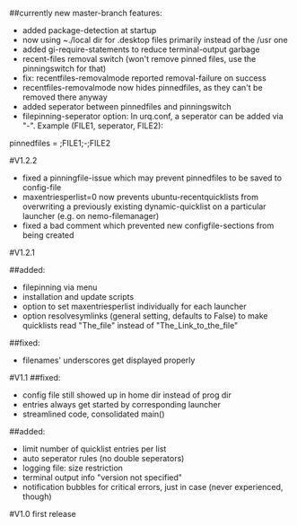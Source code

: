 ##currently new master-branch features:
* added package-detection at startup
* now using ~./local dir for .desktop files primarily instead of the /usr one
* added gi-require-statements to reduce terminal-output garbage
* recent-files removal switch (won't remove pinned files, use the pinningswitch for that)
* fix: recentfiles-removalmode reported removal-failure on success
* recentfiles-removalmode now hides pinnedfiles, as they can't be removed there anyway
* added seperator between pinnedfiles and pinningswitch
* filepinning-seperator option: In urq.conf, a seperator can be added via "-". Example (FILE1, seperator, FILE2):

pinnedfiles = ;FILE1;-;FILE2

#V1.2.2
* fixed a pinningfile-issue which may prevent pinnedfiles to be saved to config-file
* maxentriesperlist=0 now prevents ubuntu-recentquicklists from overwriting a previously existing dynamic-quicklist on a particular launcher (e.g. on nemo-filemanager)
* fixed a bad comment which prevented new configfile-sections from being created

#V1.2.1

##added:
- filepinning via menu
- installation and update scripts
- option to set maxentriesperlist individually for each launcher
- option resolvesymlinks (general setting, defaults to False)
 to make quicklists read "The_file" instead of "The_Link_to_the_file"

##fixed:
- filenames' underscores get displayed properly



#V1.1
##fixed:
* config file still showed up in home dir instead of prog dir
* entries always get started by corresponding launcher
* streamlined code, consolidated main()

##added:
* limit number of quicklist entries per list
* auto seperator rules (no double seperators)
* logging file: size restriction
* terminal output info "version not specified"
* notification bubbles for critical errors, just in case (never experienced, though)



#V1.0
first release
